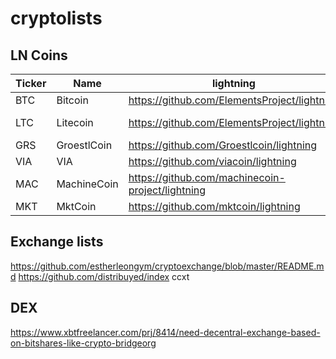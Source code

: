 # cryptolists

## LN Coins

| Ticker	  | Name	  | lightning  | LND  |
|----------|--------|--------------|------|
| BTC	  | Bitcoin	  | https://github.com/ElementsProject/lightning  | https://github.com/lightningnetwork/lnd
| LTC	  | Litecoin	  | https://github.com/ElementsProject/lightning  | https://github.com/litecoin-foundation/lnd
| GRS	  | GroestlCoin	  | https://github.com/Groestlcoin/lightning  | 
| VIA	  |	VIA	  | https://github.com/viacoin/lightning  | https://github.com/viacoin/lnd
| MAC	  |	MachineCoin	  | https://github.com/machinecoin-project/lightning  | https://github.com/machinecoin-project/lnd
| MKT	  |	MktCoin	  | https://github.com/mktcoin/lightning  | 


## Exchange lists
https://github.com/estherleongym/cryptoexchange/blob/master/README.md
https://github.com/distribuyed/index
ccxt

## DEX
https://www.xbtfreelancer.com/prj/8414/need-decentral-exchange-based-on-bitshares-like-crypto-bridgeorg
